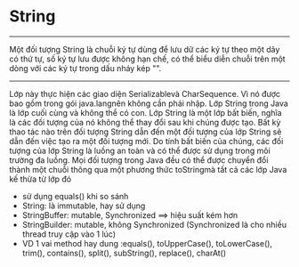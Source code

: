 # String

***
Một đối tượng String là chuỗi ký tự dùng để lưu dữ các ký tự theo một dãy có thứ tự, số ký tự lưu được không hạn chế, có thể biểu diễn chuỗi trên một dòng với các ký tự trong dấu nháy kép "".
***

Lớp này thực hiện các giao diện Serializablevà CharSequence. Vì nó được bao gồm trong gói java.langnên không cần phải nhập.
Lớp String trong Java là lớp cuối cùng và không thể có con.
Lớp String là một lớp bất biến, nghĩa là các đối tượng của nó không thể thay đổi sau khi chúng được tạo. Bất kỳ thao tác nào trên đối tượng String dẫn đến một đối tượng của lớp String sẽ dẫn đến việc tạo ra một đối tượng mới.
Do tính bất biến của chúng, các đối tượng của lớp String là luồng an toàn và có thể được sử dụng trong môi trường đa luồng.
Mọi đối tượng trong Java đều có thể được chuyển đổi thành một chuỗi thông qua một phương thức toStringmà tất cả các lớp Java kế thừa từ lớp đó
- sử dụng equals() khi so sánh
- String: là immutable, hay sử dụng
- StringBuffer: mutable, Synchronized ==> hiệu suất kém hơn
- StringBuilder: mutable, không Synchronized (Synchronized là cho nhiều thread truy cập vào 1 lúc)
- VD 1 vai method hay dung :equals(), toUpperCase(), toLowerCase(), trim(), contains(), split(), subString(), replace(), charAt()

